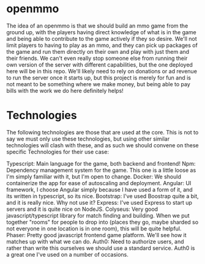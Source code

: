 # openmmo
The idea of an openmmo is that we should build an mmo game from the ground up, with the players having direct knowledge of what is in the game and being able to contribute to the game actively if they so desire. We'll not limit players to having to play as an mmo, and they can pick up packages of the game and run them directly on their own and play with just them and their friends. We can't even really stop someone else from running their own version of the server with different capabilities, but the one deployed here will be in this repo.
We'll likely need to rely on donations or ad revenue to run the server once it starts up, but this project is merely for fun and is not meant to be something where we make money, but being able to pay bills with the work we do here definitely helps!

# Technologies
The following technologies are those that are used at the core. This is not to say we must only use these technologies, but using other similar technologies will clash with these, and as such we should convene on these specific Technologies for their use case:

Typescript: Main language for the game, both backend and frontend!
Npm: Dependency management system for the game. This one is a little loose as I'm simply familiar with it, but I'm open to change.
Docker: We should containerize the app for ease of autoscaling and deployment.
Angular: UI framework, I choose Angular simply because I have used a form of it, and its written in typescript, so its nice.
Bootstrap: I've used Boostrap quite a bit, and it is really nice. Why not use it?
Express: I've used Express to start up servers and it is quite nice on NodeJS.
Colyseus: Very good javascript/typescript library for match finding and building. When we put together "rooms" for people to drop into (places they go, maybe sharded so not everyone in one location is in one room), this will be quite helpful.
Phaser: Pretty good javascript frontend game platform. We'll see how it matches up with what we can do.
Auth0: Need to authorize users, and rather than write this ourselves we should use a standard service. Auth0 is a great one I've used on a number of occasions.
